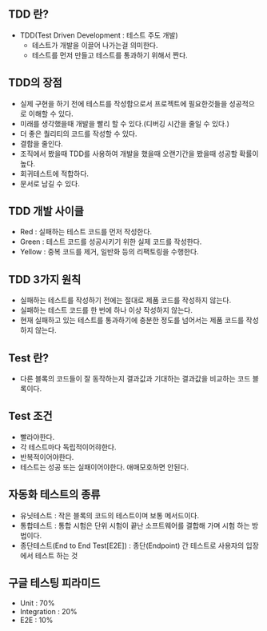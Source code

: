 ## TDD 란?

- TDD(Test Driven Development : 테스트 주도 개발)
  - 테스트가 개발을 이끌어 나가는걸 의미한다.
  - 테스트를 먼저 만들고 테스트를 통과하기 위해서 짠다.

## TDD의 장점

- 실제 구현을 하기 전에 테스트를 작성함으로서 프로젝트에 필요한것들을 성공적으로 이해할 수 있다.
- 미래를 생각했을때 개발을 빨리 할 수 있다.(디버깅 시간을 줄일 수 있다.)
- 더 좋은 퀄리티의 코드를 작성할 수 있다.
- 결함을 줄인다.
- 조직에서 봤을때 TDD를 사용하여 개발을 했을때 오랜기간을 봤을때 성공할 확률이 높다.
- 회귀테스트에 적합하다.
- 문서로 남길 수 있다.

## TDD 개발 사이클

- Red : 실패하는 테스트 코드를 먼저 작성한다.
- Green : 테스트 코드를 성공시키기 위한 실제 코드를 작성한다.
- Yellow : 중복 코드를 제거, 일반화 등의 리팩토링을 수행한다.

## TDD 3가지 원칙

- 실패하는 테스트를 작성하기 전에는 절대로 제품 코드를 작성하지 않는다.
- 실패하는 테스트 코드를 한 번에 하나 이상 작성하지 않는다.
- 현재 실패하고 있는 테스트를 통과하기에 충분한 정도를 넘어서는 제품 코드를 작성하지 않는다.

## Test 란?

- 다른 블록의 코드들이 잘 동작하는지 결과값과 기대하는 결과값을 비교하는 코드 블록이다.

## Test 조건

- 빨라야한다.
- 각 테스트마다 독립적이어햐한다.
- 반복적이어야한다.
- 테스트는 성공 또는 실패이어야한다. 애매모호하면 안된다.

## 자동화 테스트의 종류

- 유닛테스트 : 작은 블록의 코드의 테스트이며 보통 메서드이다.
- 통합테스트 : 통합 시험은 단위 시험이 끝난 소프트웨어를 결합해 가며 시험 하는 방법이다.
- 종단테스트(End to End Test[E2E]) : 종단(Endpoint) 간 테스트로 사용자의 입장에서 테스트 하는 것

## 구글 테스팅 피라미드

- Unit : 70%
- Integration : 20%
- E2E : 10%





